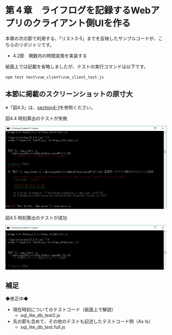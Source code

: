 # 第４章　ライフログを記録するWebアプリのクライアント側UIを作る

本章の次の節で利用する、「リスト3-5」までを反映したサンプルコードが、こちらのリポジトリです。

* 4.2節　関数内の時間変換を実装する

紙面上では記載を省略しましたが、テストの実行コマンドは以下です。

`npm test test\vue_client\vue_client_test.js`


## 本節に掲載のスクリーンショットの原寸大

※「図4.3」は、[section4-1](../section4-1)を参照ください。

図4.4 時刻算出のテストが失敗

![図4.4 時刻算出のテストが失敗](../images/Pic_impl-1st.jpg)

図4.5 時刻算出のテストが成功

![図4.5 時刻算出のテストが成功](../images/Pic_impl-2nd.jpg)


## 補足

◆修正中◆

* 現在時刻についてのテストコード（紙面上で解説）
  * sql_lite_db_test2.js
* 先の節も含めて、その他のテストも記述したテストコード例（As Is）
  * sql_lite_db_test.full.js
